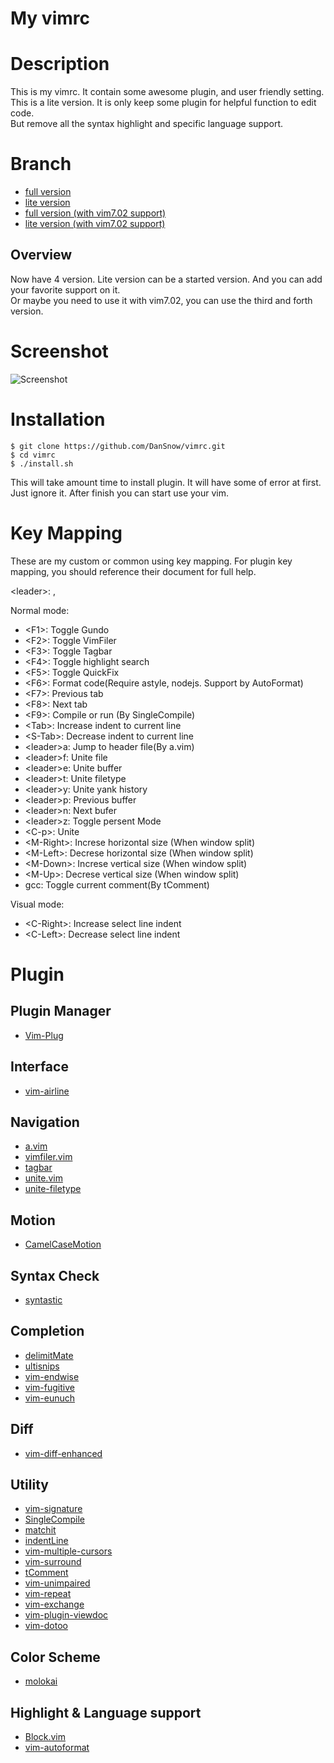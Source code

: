 My vimrc
=====

# Description #
This is my vimrc. It contain some awesome plugin, and user friendly setting.  
This is a lite version. It is only keep some plugin for helpful function to edit code.  
But remove all the syntax highlight and specific language support.

# Branch #
- [full version](https://github.com/DanSnow/vimrc)
- [lite version](https://github.com/DanSnow/vimrc/tree/lite)
- [full version (with vim7.02 support)](https://github.com/DanSnow/vimrc/tree/vim702)
- [lite version (with vim7.02 support)](https://github.com/DanSnow/vimrc/tree/vim702-lite)
## Overview ##
Now have 4 version. Lite version can be a started version. And you can add your favorite support on it.  
Or maybe you need to use it with vim7.02, you can use the third and forth version.

# Screenshot #

![Screenshot](/screenshot/screenshot1.png?raw=1)

# Installation #

```shell
$ git clone https://github.com/DanSnow/vimrc.git
$ cd vimrc
$ ./install.sh
```

This will take amount time to install plugin.
It will have some of error at first. Just ignore it.
After finish you can start use your vim.

# Key Mapping #

These are my custom or common using key mapping. For plugin key mapping, you should reference their document for full help.

\<leader\>: ,

Normal mode:
- \<F1\>: Toggle Gundo
- \<F2\>: Toggle VimFiler
- \<F3\>: Toggle Tagbar
- \<F4\>: Toggle highlight search
- \<F5\>: Toggle QuickFix
- \<F6\>: Format code(Require astyle, nodejs. Support by AutoFormat)
- \<F7\>: Previous tab
- \<F8\>: Next tab
- \<F9\>: Compile or run (By SingleCompile)
- \<Tab>: Increase indent to current line
- \<S-Tab\>: Decrease indent to current line
- \<leader\>a: Jump to header file(By a.vim)
- \<leader\>f: Unite file
- \<leader\>e: Unite buffer
- \<leader\>t: Unite filetype
- \<leader\>y: Unite yank history
- \<leader\>p: Previous buffer
- \<leader\>n: Next bufer
- \<leader\>z: Toggle persent Mode
- \<C-p\>: Unite
- \<M-Right\>: Increse horizontal size (When window split)
- \<M-Left\>: Decrese horizontal size (When window split)
- \<M-Down\>: Increse vertical size (When window split)
- \<M-Up\>: Decrese vertical size (When window split)
- gcc: Toggle current comment(By tComment)

Visual mode:
- \<C-Right\>: Increase select line indent
- \<C-Left\>: Decrease select line indent

# Plugin #

## Plugin Manager ##
- [Vim-Plug](https://github.com/junegunn/vim-plug)

## Interface ##
- [vim-airline](https://github.com/bling/vim-airline)

## Navigation ##
- [a.vim](https://github.com/vim-scripts/a.vim)
- [vimfiler.vim](https://github.com/Shougo/vimfiler.vim)
- [tagbar](https://github.com/majutsushi/tagbar)
- [unite.vim](https://github.com/Shougo/unite.vim)
- [unite-filetype](https://github.com/osyo-manga/unite-filetype)

## Motion ##
- [CamelCaseMotion](https://github.com/vim-scripts/CamelCaseMotion)

## Syntax Check ##
- [syntastic](https://github.com/vim-scripts/syntastic)

## Completion ##
- [delimitMate](https://github.com/Raimondi/delimitMate)
- [ultisnips](https://github.com/SirVer/ultisnips)
- [vim-endwise](https://github.com/tpope/vim-endwise)
- [vim-fugitive](https://github.com/tpope/vim-fugitive)
- [vim-eunuch](https://github.com/tpope/vim-eunuch)

## Diff ##
- [vim-diff-enhanced](https://github.com/chrisbra/vim-diff-enhanced)

## Utility ##
- [vim-signature](https://github.com/kshenoy/vim-signature)
- [SingleCompile](https://github.com/vim-scripts/SingleCompile)
- [matchit](https://github.com/tmhedberg/matchit)
- [indentLine](https://github.com/Yggdroot/indentLine)
- [vim-multiple-cursors](https://github.com/terryma/vim-multiple-cursors)
- [vim-surround](https://github.com/tpope/vim-surround)
- [tComment](https://github.com/vim-scripts/tComment)
- [vim-unimpaired](https://github.com/tpope/vim-unimpaired)
- [vim-repeat](https://github.com/tpope/vim-repeat)
- [vim-exchange](https://github.com/tommcdo/vim-exchange)
- [vim-plugin-viewdoc](https://github.com/powerman/vim-plugin-viewdoc)
- [vim-dotoo](https://github.com/dhruvasagar/vim-dotoo)

## Color Scheme ##
- [molokai](https://github.com/tomasr/molokai)

## Highlight & Language support ##
- [Block.vim](https://github.com/DanSnow/Block.vim)
- [vim-autoformat](https://github.com/Chiel92/vim-autoformat)

